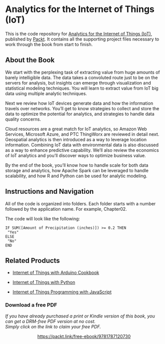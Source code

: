


# Analytics for the Internet of Things (IoT)
This is the code repository for [Analytics for the Internet of Things (IoT)](https://www.packtpub.com/hardware-and-creative/analytics-internet-things-iot?utm_source=github&utm_medium=repository&utm_campaign=9781787120730), published by [Packt](https://www.packtpub.com/?utm_source=github). It contains all the supporting project files necessary to work through the book from start to finish.
## About the Book
We start with the perplexing task of extracting value from huge amounts of barely intelligible data. The data takes a convoluted route just to be on the servers for analysis, but insights can emerge through visualization and statistical modeling techniques. You will learn to extract value from IoT big data using multiple analytic techniques.

Next we review how IoT devices generate data and how the information travels over networks. You’ll get to know strategies to collect and store the data to optimize the potential for analytics, and strategies to handle data quality concerns.

Cloud resources are a great match for IoT analytics, so Amazon Web Services, Microsoft Azure, and PTC ThingWorx are reviewed in detail next. Geospatial analytics is then introduced as a way to leverage location information. Combining IoT data with environmental data is also discussed as a way to enhance predictive capability. We’ll also review the economics of IoT analytics and you’ll discover ways to optimize business value.

By the end of the book, you’ll know how to handle scale for both data storage and analytics, how Apache Spark can be leveraged to handle scalability, and how R and Python can be used for analytic modeling.

## Instructions and Navigation
All of the code is organized into folders. Each folder starts with a number followed by the application name. For example, Chapter02.



The code will look like the following:
```
IF SUM([Amount of Precipitation (inches)]) >= 0.2 THEN
 "Yes"
ELSE
 "No"
END
```



## Related Products
* [Internet of Things with Arduino Cookbook](https://www.packtpub.com/hardware-and-creative/internet-things-arduino-cookbook?utm_source=github&utm_medium=repository&utm_campaign=9781785286582)

* [Internet of Things with Python](https://www.packtpub.com/hardware-and-creative/internet-things-python?utm_source=github&utm_medium=repository&utm_campaign=9781785881381)

* [Internet of Things Programming with JavaScript](https://www.packtpub.com/web-development/internet-things-programming-javascript?utm_source=github&utm_medium=repository&utm_campaign=9781785888564)

### Download a free PDF

 <i>If you have already purchased a print or Kindle version of this book, you can get a DRM-free PDF version at no cost.<br>Simply click on the link to claim your free PDF.</i>
<p align="center"> <a href="https://packt.link/free-ebook/9781787120730">https://packt.link/free-ebook/9781787120730 </a> </p>